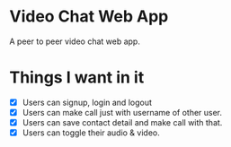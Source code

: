# Video Chat Web App

A peer to peer video chat web app.

# Things I want in it
- [x] Users can signup, login and logout
- [x] Users can make call just with username of other user.
- [x] Users can save contact detail and make call with that.
- [x] Users can toggle their audio & video.

